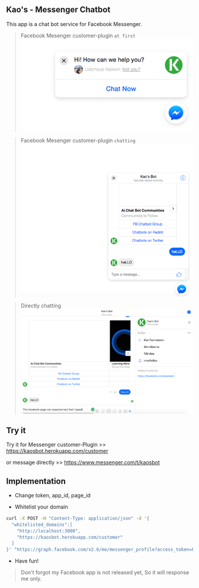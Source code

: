## Kao's - Messenger Chatbot

This app is a chat bot service for Facebook Messenger.

> Facebook Mesenger customer-plugin `at first`
![alt text](https://github.com/udomsubnk/KaosApp-Chatbot/blob/master/screenshorts/customerPlugin-atFirst.png)

> Facebook Mesenger customer-plugin `chatting`
![alt text](https://github.com/udomsubnk/KaosApp-Chatbot/blob/master/screenshorts/customerPlugin-chatting.png)

> Directly chatting
![alt text](https://github.com/udomsubnk/KaosApp-Chatbot/blob/master/screenshorts/chatting%20directly.png)

## Try it

Try it for Messenger customer-Plugin >> https://kaosbot.herokuapp.com/customer 

or message directly >> https://www.messenger.com/t/kaosbot

## Implementation

* Change token, app_id, page_id

* Whitelist your domain

``` bash
curl -X POST -H "Content-Type: application/json" -d '{
  "whitelisted_domains":[
  	"http://localhost:3000",
  	"https://kaosbot.herokuapp.com/customer"
  ]
}' "https://graph.facebook.com/v2.6/me/messenger_profile?access_token=PAGE_ACCESS_TOKEN"
```

* Have fun!

> Don't forgot my Facebook app is not released yet, So it will response me only.